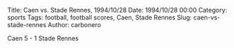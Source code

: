 Title: Caen vs. Stade Rennes, 1994/10/28
Date: 1994/10/28 00:00
Category: sports
Tags: football, football scores, Caen, Stade Rennes
Slug: caen-vs-stade-rennes
Author: carbonero


Caen 5 - 1 Stade Rennes
